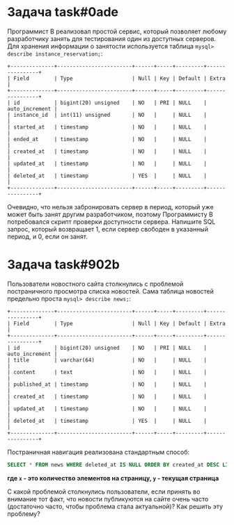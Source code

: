 # Задача task#0ade

Программист B реализовал простой сервис, который позволяет любому разработчику занять для тестирования один из доступных серверов.
Для хранения информации о занятости используется таблица `mysql> describe instance_reservation;`:

```
+--------------+------------------------+------+-----+---------+----------------+
| Field        | Type                   | Null | Key | Default | Extra          |
+--------------+------------------------+------+-----+---------+----------------+
| id           | bigint(20) unsigned    | NO   | PRI | NULL    | auto_increment |
| instance_id  | int(11) unsigned       | NO   |     | NULL    |                |
| started_at   | timestamp              | NO   |     | NULL    |                |
| ended_at     | timestamp              | NO   |     | NULL    |                |
| created_at   | timestamp              | NO   |     | NULL    |                |
| updated_at   | timestamp              | NO   |     | NULL    |                |
| deleted_at   | timestamp              | YES  |     | NULL    |                |
+--------------+------------------------+------+-----+---------+----------------+
```

Очевидно, что нельзя забронировать сервер в период, который уже может быть занят другим разработчиком, поэтому Программисту B потребовался скрипт проверки доступности сервера.
Напишите SQL запрос, который возвращает 1, если сервер свободен в указанный период, и 0, если он занят.

# Задача task#902b

Пользователи новостного сайта столкнулись с проблемой постраничного просмотра списка новостей.
Сама таблица новостей предельно проста `mysql> describe news;`:

```
+--------------+------------------------+------+-----+---------+----------------+
| Field        | Type                   | Null | Key | Default | Extra          |
+--------------+------------------------+------+-----+---------+----------------+
| id           | bigint(20) unsigned    | NO   | PRI | NULL    | auto_increment |
| title        | varchar(64)            | NO   |     | NULL    |                |
| content      | text                   | NO   |     | NULL    |                |
| published_at | timestamp              | NO   |     | NULL    |                |
| created_at   | timestamp              | NO   |     | NULL    |                |
| updated_at   | timestamp              | NO   |     | NULL    |                |
| deleted_at   | timestamp              | YES  |     | NULL    |                |
+--------------+------------------------+------+-----+---------+----------------+
```

Постраничная навигация реализована стандартным способ:

```sql
SELECT * FROM news WHERE deleted_at IS NULL ORDER BY created_at DESC LIMIT x OFFSET x*(y - 1);
```

__где `x` - это количество элементов на страницу, `y` - текущая страница__


С какой проблемой столкнулись пользователи, если принять во внимание тот факт, что новости публикуются на сайте очень часто (достаточно часто, чтобы проблема стала актуальной)?
Как решить эту проблему?

